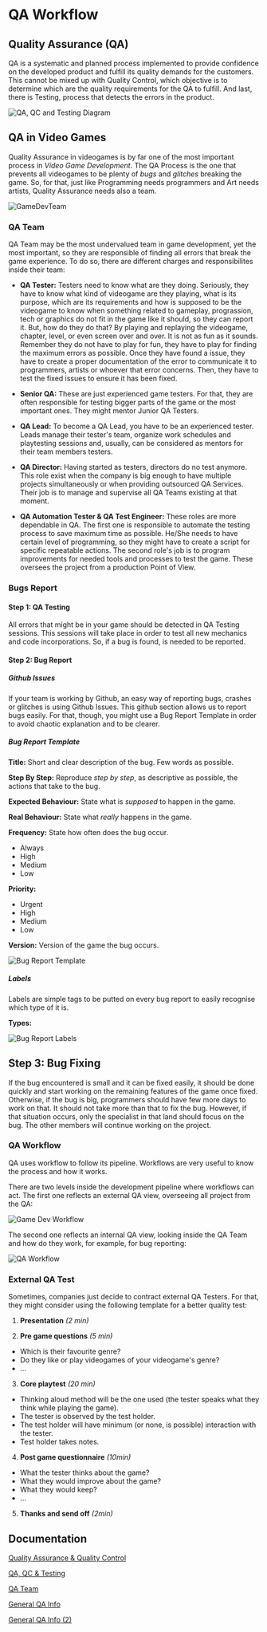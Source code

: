 # QA Workflow
## Quality Assurance (QA)
QA is a systematic and planned process implemented to provide confidence on the developed product and fulfill its quality demands for the customers. This cannot be mixed up with Quality Control, which objective is to determine which are the quality requirements for the QA to fulfill. And last, there is Testing, process that detects the errors in the product.

![QA, QC and Testing Diagram](https://github.com/VoZeS/QA-Workflow/blob/main/docs/images/QA_QC_Testing.jpeg)

## QA in Video Games
Quality Assurance in videogames is by far one of the most important process in _Video Game Development_. The QA Process is the one that prevents all videogames to be plenty of _bugs_ and _glitches_ breaking the game. So, for that, just like Programming needs programmers and Art needs artists, Quality Assurance needs also a team.

![GameDevTeam](https://github.com/VoZeS/QA-Workflow/blob/main/docs/images/TeamBuildingDiagram.png)

### QA Team
QA Team may be the most undervalued team in game development, yet the most important, so they are responsible of finding all errors that break the game experience. To do so, there are different charges and responsibilites inside their team:

* **QA Tester:** Testers need to know what are they doing. Seriously, they have to know what kind of videogame are they playing, what is its purpose, which are its requirements and how is supposed to be the videogame to know when something related to gameplay, prograssion, tech or graphics do not fit in the game like it should, so they can report it. But, how do they do that? By playing and replaying the videogame, chapter, level, or even screen over and over. It is not as fun as it sounds. Remember they do not have to play for fun, they have to play for finding the maximum errors as possible. Once they have found a issue, they have to create a proper documentation of the error to communicate it to programmers, artists or whoever that error concerns. Then, they have to test the fixed issues to ensure it has been fixed.

* **Senior QA:** These are just experienced game testers. For that, they are often responsible for testing bigger parts of the game or the most important ones. They might mentor Junior QA Testers.

* **QA Lead:** To become a QA Lead, you have to be an experienced tester. Leads manage their tester's team, organize work schedules and playtesting sessions and, usually, can be considered as mentors for their team members testers.

* **QA Director:** Having started as testers, directors do no test anymore. This role exist when the company is big enough to have multiple projects simultaneously or when providing outsourced QA Services. Their job is to manage and supervise all QA Teams existing at that moment. 

* **QA Automation Tester & QA Test Engineer:** These roles are more dependable in QA. The first one is responsible to automate the testing process to save maximum time as possible. He/She needs to have certain level of programming, so they might have to create a script for specific repeatable actions. The second role's job is to program improvements for needed tools and processes to test the game. These oversees the project from a production Point of View.

### Bugs Report
#### Step 1: QA Testing
All errors that might be in your game should be detected in QA Testing sessions. This sessions will take place in order to test all new mechanics and code incorporations. So, if a bug is found, is needed to be reported.

#### Step 2: Bug Report
##### Github Issues
If your team is working by Github, an easy way of reporting bugs, crashes or glitches is using Github Issues.
This github section allows us to report bugs easily. For that, though, you might use a Bug Report Template in order to avoid chaotic explanation and to be clearer.

##### Bug Report Template
**Title:** Short and clear description of the bug. Few words as possible.

**Step By Step:** Reproduce _step by step_, as descriptive as possible, the actions that take to the bug.

**Expected Behaviour:** State what is _supposed_ to happen in the game.

**Real Behaviour:** State what _really_ happens in the game.

**Frequency:** State how often does the bug occur.
  * Always
  * High
  * Medium
  * Low

**Priority:**
  * Urgent
  * High
  * Medium
  * Low

**Version:** Version of the game the bug occurs.

![Bug Report Template](https://github.com/VoZeS/NautilusStudios-ProjectII_RPG/blob/main/wiki_images/bug_reports_template.png)

##### Labels
Labels are simple tags to be putted on every bug report to easily recognise which type of it is.

**Types:**

![Bug Report Labels](https://github.com/VoZeS/NautilusStudios-ProjectII_RPG/blob/main/wiki_images/bug_reports_labels.png)

## Step 3: Bug Fixing
If the bug encountered is small and it can be fixed easily, it should be done quickly and start working on the remaining features of the game once fixed. Otherwise, if the bug is big, programmers should have few more days to work on that. It should not take more than that to fix the bug. However, if that situation occurs, only the specialist in that land should focus on the bug. The other members will continue working on the project.

### QA Workflow
QA uses workflow to follow its pipeline. Workflows are very useful to know the process and how it works.

There are two levels inside the development pipeline where workflows can act. The first one reflects an external QA view, overseeing all project from the QA:

![Game Dev Workflow](https://github.com/VoZeS/QA-Workflow/blob/main/docs/images/qa_workflow2.png)

The second one reflects an internal QA view, looking inside the QA Team and how do they work, for example, for bug reporting:

![QA Workflow](https://github.com/VoZeS/NautilusStudios-ProjectII_RPG/blob/main/wiki_images/qa_workflow.png)

### External QA Test
Sometimes, companies just decide to contract external QA Testers. For that, they might consider using the following template for a better quality test:

1. **Presentation** _(2 min)_

2. **Pre game questions** _(5 min)_

* Which is their favourite genre?
* Do they like or play videogames of your videogame's genre?
* ...

3. **Core playtest** _(20 min)_

* Thinking aloud method will be the one used (the tester speaks what they think while playing the game).
* The tester is observed by the test holder.
* The test holder will have minimum (or none, is possible) interaction with the tester.
* Test holder takes notes.

4. **Post game questionnaire** _(10min)_

* What the tester thinks about the game?
* What they would improve about the game?
* What they would keep?
* ...

5. **Thanks and send off** _(2min)_

## Documentation
[Quality Assurance & Quality Control](https://asq.org/quality-resources/quality-assurance-vs-control)

[QA, QC & Testing](https://joshuabgad.medium.com/about-qa-in-the-game-industry-709903d780b6)

[QA Team](https://8bitplay.com/blog/ultimate-super-turbo-hd-guide-to-the-game-development-roles-qa-game-tester-jobs#what-is-QA-tester)

[General QA Info](https://github.com/cumus/Juicy_Code-Square_Up/wiki/6.-QA-Plan)

[General QA Info (2)](https://github.com/DevCrumbs/Warcraft-II/wiki/8.-QA-Plan)
